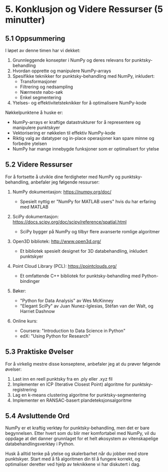 # 5. Konklusjon og Videre Ressurser (5 minutter)

## 5.1 Oppsummering

I løpet av denne timen har vi dekket:

1. Grunnleggende konsepter i NumPy og deres relevans for punktsky-behandling
2. Hvordan opprette og manipulere NumPy-arrays
3. Spesifikke teknikker for punktsky-behandling med NumPy, inkludert:
   - Transformasjoner
   - Filtrering og nedsampling
   - Nærmeste nabo-søk
   - Enkel segmentering
4. Ytelses- og effektivitetsteknikker for å optimalisere NumPy-kode

Nøkkelpunktene å huske er:
- NumPy-arrays er kraftige datastrukturer for å representere og manipulere punktskyer
- Vektorisering er nøkkelen til effektiv NumPy-kode
- Riktig valg av datatyper og in-place operasjoner kan spare minne og forbedre ytelsen
- NumPy har mange innebygde funksjoner som er optimalisert for ytelse

## 5.2 Videre Ressurser

For å fortsette å utvikle dine ferdigheter med NumPy og punktsky-behandling, anbefaler jeg følgende ressurser:

1. NumPy dokumentasjon: https://numpy.org/doc/
   - Spesielt nyttig er "NumPy for MATLAB users" hvis du har erfaring med MATLAB

2. SciPy dokumentasjon: https://docs.scipy.org/doc/scipy/reference/spatial.html
   - SciPy bygger på NumPy og tilbyr flere avanserte romlige algoritmer

3. Open3D bibliotek: http://www.open3d.org/
   - Et bibliotek spesielt designet for 3D databehandling, inkludert punktskyer

4. Point Cloud Library (PCL): https://pointclouds.org/
   - Et omfattende C++ bibliotek for punktsky-behandling med Python-bindinger

5. Bøker:
   - "Python for Data Analysis" av Wes McKinney
   - "Elegant SciPy" av Juan Nunez-Iglesias, Stéfan van der Walt, og Harriet Dashnow

6. Online kurs:
   - Coursera: "Introduction to Data Science in Python"
   - edX: "Using Python for Research"

## 5.3 Praktiske Øvelser

For å virkelig mestre disse konseptene, anbefaler jeg at du prøver følgende øvelser:

1. Last inn en reell punktsky fra en .ply eller .xyz fil
2. Implementer en ICP (Iterative Closest Point) algoritme for punktsky-registrering
3. Lag en k-means clustering algoritme for punktsky-segmentering
4. Implementer en RANSAC-basert plandeteksjonsalgoritme

## 5.4 Avsluttende Ord

NumPy er et kraftig verktøy for punktsky-behandling, men det er bare begynnelsen. Etter hvert som du blir mer komfortabel med NumPy, vil du oppdage at det danner grunnlaget for et helt økosystem av vitenskapelige databehandlingsverktøy i Python.

Husk å alltid tenke på ytelse og skalerbarhet når du jobber med store punktskyer. Start med å få algoritmen din til å fungere korrekt, og optimaliser deretter ved hjelp av teknikkene vi har diskutert i dag.
